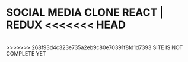 SOCIAL MEDIA CLONE
REACT | REDUX
<<<<<<< HEAD
=======
<br/>
>>>>>>> 268f93d4c323e735a2eb9c80e70391f8fd1d7393
SITE IS NOT COMPLETE YET
